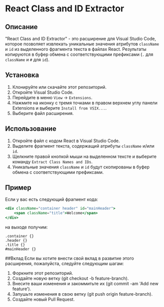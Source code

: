 # React Class and ID Extractor

## Описание

"React Class and ID Extractor" - это расширение для Visual Studio Code, которое позволяет извлекать уникальные значения атрибутов `className` и `id` из выделенного фрагмента текста в файлах React. Результаты копируются в буфер обмена с соответствующими префиксами (`.` для `className` и `#` для `id`).

## Установка

1. Клонируйте или скачайте этот репозиторий.
2. Откройте Visual Studio Code.
3. Перейдите в меню `View` -> `Extensions`.
4. Нажмите на иконку с тремя точками в правом верхнем углу панели Extensions и выберите `Install from VSIX...`.
5. Выберите файл расширения.

## Использование

1. Откройте файл с кодом React в Visual Studio Code.
2. Выделите фрагмент текста, содержащий атрибуты `className` и/или `id`.
3. Щелкните правой кнопкой мыши на выделенном тексте и выберите команду `Extract Class Names and IDs`.
4. Уникальные значения `className` и `id` будут скопированы в буфер обмена с соответствующими префиксами.

## Пример

Если у вас есть следующий фрагмент кода:

```jsx
<div className="container header" id="mainHeader">
    <span className="title">Welcome</span>
</div>
```
на выходе получим:

```
.container {}
.header {}
.title {}
#mainHeader {}
```

##Вклад
Если вы хотите внести свой вклад в развитие этого расширения, пожалуйста, следуйте следующим шагам:

1. Форкните этот репозиторий.
2. Создайте новую ветку (git checkout -b feature-branch).
3. Внесите ваши изменения и закоммитьте их (git commit -am 'Add new feature').
4. Запушьте изменения в свою ветку (git push origin feature-branch).
5. Создайте новый Pull Request.
